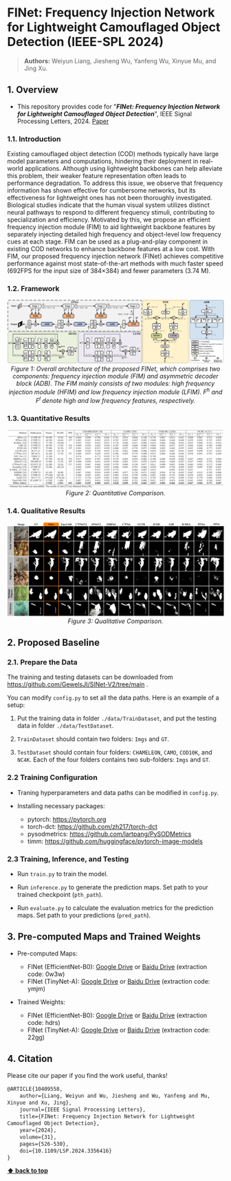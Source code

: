 # FINet: Frequency Injection Network for Lightweight Camouflaged Object Detection (IEEE-SPL 2024)

> **Authors:** 
> Weiyun Liang,
> Jiesheng Wu,
> Yanfeng Wu,
> Xinyue Mu,
> and Jing Xu.

## 1. Overview

- This repository provides code for "_**FINet: Frequency Injection Network for Lightweight Camouflaged Object Detection**_", IEEE Signal Processing Letters, 2024. [Paper](https://ieeexplore.ieee.org/document/10409558) 

### 1.1. Introduction

 Existing camouflaged object detection (COD) methods typically have large model parameters and computations, hindering their deployment in real-world applications. Although using lightweight backbones can help alleviate this problem, their weaker feature representation often leads to performance degradation. To address this issue, we observe that frequency information has shown effective for cumbersome networks, but its effectiveness for lightweight ones has not been thoroughly investigated. Biological studies indicate that the human visual system utilizes distinct neural pathways to respond to different frequency stimuli, contributing to specialization and efficiency. Motivated by this, we propose an efficient frequency injection module (FIM) to aid lightweight backbone features by separately injecting detailed high frequency and object-level low frequency cues at each stage. FIM can be used as a plug-and-play component in existing COD networks to enhance backbone features at a low cost. With FIM, our proposed frequency injection network (FINet) achieves competitive performance against most state-of-the-art methods with much faster speed (692FPS for the input size of 384×384) and fewer parameters (3.74 M).

### 1.2. Framework

<p align="center">
    <img src="imgs/FINet.png"/> <br />
    <em> 
    Figure 1: Overall architecture of the proposed FINet, which comprises two components: frequency injection module (FIM) and asymmetric decoder block (ADB). The FIM mainly consists of two modules: high frequency injection module (HFIM) and low frequency injection module (LFIM). F<sup>h</sup> and F<sup>l</sup> denote high and low frequency features, respectively.
    </em>
</p>

### 1.3. Quantitative Results

<p align="center">
    <img src="imgs/results.png"/> <br />
    <em> 
    Figure 2: Quantitative Comparison.
    </em>
</p>

### 1.4. Qualitative Results

<p align="center">
    <img src="imgs/vis.png"/> <br />
    <em> 
    Figure 3: Qualitative Comparison.
    </em>
</p>

## 2. Proposed Baseline

### 2.1. Prepare the Data

The training and testing datasets can be downloaded from https://github.com/GewelsJI/SINet-V2/tree/main .

You can modify `config.py` to set all the data paths. Here is an example of a setup:

1. Put the training data in folder `./data/TrainDataset`, and put the testing data in folder `./data/TestDataset`.

2. `TrainDataset` should contain two folders: `Imgs` and `GT`. 

3. `TestDataset` should contain four folders: `CHAMELEON`, `CAMO`, `COD10K`, and `NC4K`. Each of the four folders contains two sub-folders: `Imgs` and `GT`.

### 2.2 Training Configuration

+ Traning hyperparameters and data paths can be modified in `config.py`.

+ Installing necessary packages:
   + pytorch: https://pytorch.org
   + torch-dct: https://github.com/zh217/torch-dct
   + pysodmetrics: https://github.com/lartpang/PySODMetrics
   + timm: https://github.com/huggingface/pytorch-image-models
  
### 2.3 Training, Inference, and Testing

+ Run `train.py` to train the model.

+ Run `inference.py` to generate the prediction maps. Set path to your trained checkpoint (`pth_path`).

+ Run `evaluate.py` to calculate the evaluation metrics for the prediction maps. Set path to your predictions (`pred_path`).

## 3. Pre-computed Maps and Trained Weights

+ Pre-computed Maps: 
   + FINet (EfficientNet-B0): [Google Drive](https://drive.google.com/file/d/1mLOV0RcCVc0jlGFOcPQsEZ1j53OhvPjh/view?usp=sharing) or [Baidu Drive](https://pan.baidu.com/s/1wUd4E9_Dt00adKh7o0JXpA) (extraction code: 0w3w)
   + FINet (TinyNet-A): [Google Drive](https://drive.google.com/file/d/1ogdU4KURdJSQGs-e7ciz1fo-viw_AVBf/view?usp=sharing) or [Baidu Drive](https://pan.baidu.com/s/1RJKRg9sPjO9GQs_5nbUaOQ) (extraction code: ymjm)

+ Trained Weights: 
   + FINet (EfficientNet-B0): [Google Drive](https://drive.google.com/file/d/1ePSiaW14I_NecnBAXE7O_-ApIuFFduuI/view?usp=sharing) or [Baidu Drive](https://pan.baidu.com/s/1JNtzpoVZbVjF-15rFK6WuQ) (extraction code: hdrs)
   + FINet (TinyNet-A): [Google Drive](https://drive.google.com/file/d/1rzyEp-DeoYLePngk6rzdiGgNr1juYJTM/view?usp=sharing) or [Baidu Drive](https://pan.baidu.com/s/165lLc7iOD0WD6DsllgpC2Q) (extraction code: 22gg)


## 4. Citation

Please cite our paper if you find the work useful, thanks!
	
    @ARTICLE{10409558,
        author={Liang, Weiyun and Wu, Jiesheng and Wu, Yanfeng and Mu, Xinyue and Xu, Jing},
        journal={IEEE Signal Processing Letters}, 
        title={FINet: Frequency Injection Network for Lightweight Camouflaged Object Detection}, 
        year={2024},
        volume={31},
        pages={526-530},
        doi={10.1109/LSP.2024.3356416}
    }

    
**[⬆ back to top](#1-overview)**
